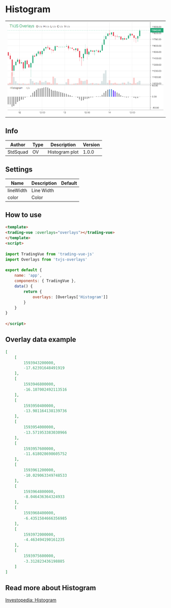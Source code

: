 
# Histogram

<table><tr><td>
  <img width="800" heigth="480" src="screen.png" alt="screen">
</td></tr></table>

## Info

| Author | Type | Description | Version |
| ------ | ---- | ----------- | ------- |
| StdSquad | OV | Histogram plot | 1.0.0 |


## Settings

| Name | Description | Default |
| ---- | ----------- | ------- |
| lineWidth | Line Width |  |
| color | Color |  |

## How to use

```html
<template>
<trading-vue :overlays="overlays"></trading-vue>
</template>
<script>

import TradingVue from 'trading-vue-js'
import Overlays from 'tvjs-overlays'

export default {
    name: 'app',
    components: { TradingVue },
    data() {
        return {
            overlays: [Overlays['Histogram']]
        }
    }
}

</script>

```

## Overlay data example

```json
[
    [
        1593943200000,
        -17.62391648491919
    ],
    [
        1593946800000,
        -16.107002492113516
    ],
    [
        1593950400000,
        -13.981164138139736
    ],
    [
        1593954000000,
        -13.571953383030966
    ],
    [
        1593957600000,
        -11.618028698605752
    ],
    [
        1593961200000,
        -10.029063349748533
    ],
    [
        1593964800000,
        -8.046436364324933
    ],
    [
        1593968400000,
        -6.4351584666356985
    ],
    [
        1593972000000,
        -4.463494190161235
    ],
    [
        1593975600000,
        -3.312823436198885
    ]
]
```

## Read more about Histogram

[Investopedia: Histogram](https://www.investopedia.com/search?q=Histogram)

